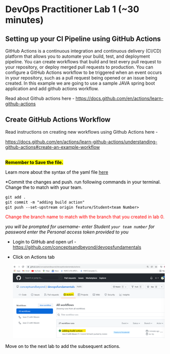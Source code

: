 # DevOps Practitioner Lab 1 (~30 minutes)

## Setting up your CI Pipeline using GitHub Actions 

GitHub Actions is a continuous integration and continuous delivery (CI/CD) platform that allows you to automate your build, test, and deployment pipeline. You can create workflows that build and test every pull request to your repository, or deploy merged pull requests to production. 
You can configure a GitHub Actions workflow to be triggered when an event occurs in your repository, such as a pull request being opened or an issue being created. In this example we are going to use a sample JAVA spring boot application and add github actions workflow.


Read about Github actions here - https://docs.github.com/en/actions/learn-github-actions
<br>

## Create GitHub Actions Workflow
Read instructions on creating new workflows using Github Actions here - 

https://docs.github.com/en/actions/learn-github-actions/understanding-github-actions#create-an-example-workflow


<br>     
<mark> <b>Remember to Save the file.</b>

Learn more about the syntax of the yaml file [here](https://docs.github.com/en/actions/learn-github-actions/understanding-github-actions)


*Commit the changes and push.
run following commands in your terminal. Change the <team Number> to match with your team.
```
git add .
git commit -m "adding build action"
git push --set-upstream origin feature/Student<team Number>
```
 <span style="color:red">Change the branch name to match with the branch that you created in lab 0.</span>

*you will be prompted for username- enter Student ``` your team number ```
for password enter the Personal access token provided to you*

* Login to GitHub and open url - <https://github.com/conceptsandbeyond/devopsfundamentals>
* Click on Actions tab

   ![](static/lab1-2.png)



Move on to the next lab to add the subsequent actions.










